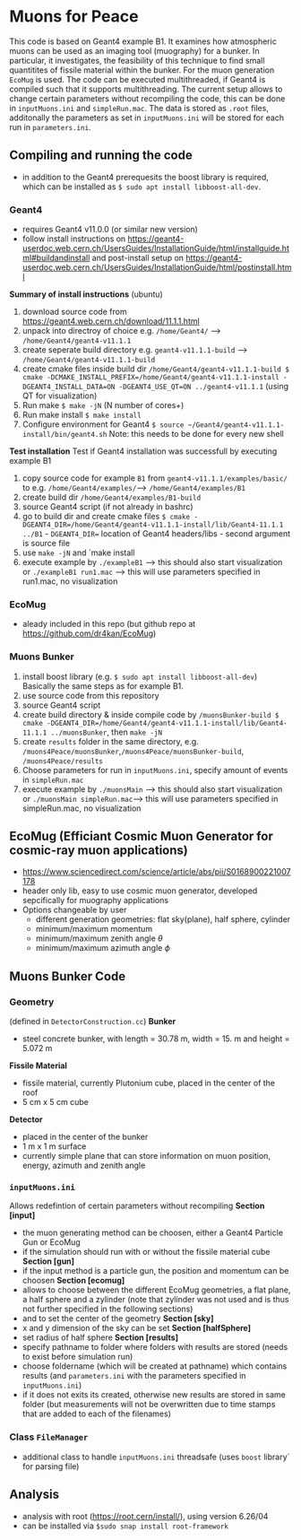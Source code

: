 # Muons for Peace

This code is based on Geant4 example B1. It examines how atmospheric muons can be used as an imaging tool (muography) for a bunker. In particular, it investigates, the feasibility of this technique to find small quantitites of fissile material within the bunker. For the muon generation `EcoMug` is used. The code can be executed multithreaded, if Geant4 is compiled such that it supports multithreading.
The current setup allows to change certain parameters without recompiling the code, this can be done in `inputMuons.ini` and `simpleRun.mac`. The data is stored as `.root` files, additonally the parameters as set in `inputMuons.ini` will be stored for each run in `parameters.ini`.


## Compiling and running the code
- in addition to the Geant4 prerequesits the boost library is required, which can be installed as  `$ sudo apt install libboost-all-dev`.

### Geant4
  - requires Geant4 v11.0.0 (or similar new version)
  - follow install instructions on https://geant4-userdoc.web.cern.ch/UsersGuides/InstallationGuide/html/installguide.html#buildandinstall and post-install setup on https://geant4-userdoc.web.cern.ch/UsersGuides/InstallationGuide/html/postinstall.html

  **Summary of install instructions**
   (ubuntu)
   1. download source code from https://geant4.web.cern.ch/download/11.1.1.html
   2. unpack into directroy of choice e.g. `/home/Geant4/` --> `/home/Geant4/geant4-v11.1.1`
   3. create seperate build directory e.g. `geant4-v11.1.1-build` --> `/home/Geant4/geant4-v11.1.1-build`
   4. create cmake files inside build dir `/home/Geant4/geant4-v11.1.1-build $ cmake -DCMAKE_INSTALL_PREFIX=/home/Geant4/geant4-v11.1.1-install -DGEANT4_INSTALL_DATA=ON -DGEANT4_USE_QT=ON ../geant4-v11.1.1` (using QT for visualization)
   5. Run make `$ make -jN` (N number of cores+)
   6. Run make install `$ make install`
   7. Configure environment for Geant4 `$ source ~/Geant4/geant4-v11.1.1-install/bin/geant4.sh`
      Note: this needs to be done for every new shell

  **Test installation**
  Test if Geant4 installation was successfull by executing example B1
  1. copy source code for example `B1` from `geant4-v11.1.1/examples/basic/` to e.g. `/home/Geant4/examples/`--> `/home/Geant4/examples/B1`
  2. create build dir `/home/Geant4/examples/B1-build`
  3. source Geant4 script (if not already in bashrc)
  4. go to build dir and create cmake files `$ cmake -DGEANT4_DIR=/home/Geant4/geant4-v11.1.1-install/lib/Geant4-11.1.1 ../B1`
	- `DGEANT4_DIR=` location of Geant4 headers/libs
	- second argument is source file
  5. use `make -jN` and `make install
  6. execute example by `./exampleB1` --> this should also start visualization
     or `./exampleB1 run1.mac` --> this will use parameters specified in run1.mac, no visualization

### EcoMug
  - aleady included in this repo (but github repo at https://github.com/dr4kan/EcoMug)

### Muons Bunker
  1. install boost library (e.g. `$ sudo apt install libboost-all-dev`)
Basically the same steps as for example B1.
  2. use source code from this repository
  3. source Geant4 script
  4. create build directory & inside compile code by `/muonsBunker-build $ cmake -DGEANT4_DIR=/home/Geant4/geant4-v11.1.1-install/lib/Geant4-11.1.1 ../muonsBunker`, then `make -jN`
  5. create `results` folder in the same directory, e.g. `/muons4Peace/muonsBunker`,`/muons4Peace/muonsBunker-build`, `/muons4Peace/results`
  6. Choose parameters for run in `inputMuons.ini`, specify amount of events in `simpleRun.mac`
  7. execute example by `./muonsMain` --> this should also start visualization
     or `./muonsMain simpleRun.mac`--> this will use parameters specified in simpleRun.mac, no visualization


## EcoMug (Efficiant Cosmic Muon Generator for cosmic-ray muon applications)
  - https://www.sciencedirect.com/science/article/abs/pii/S0168900221007178
  - header only lib, easy to use cosmic muon generator, developed sepcifically for muography applications
  - Options changeable by user
    - different generation geometries: flat sky(plane), half sphere, cylinder
    - minimum/maximum momentum
    - minimum/maximum zenith angle $\theta$
    - minimum/maximum azimuth angle $\phi$
      
## Muons Bunker Code
### Geometry
(defined in `DetectorConstruction.cc`)
  **Bunker**
  - steel concrete bunker, with length = 30.78 m, width = 15. m and height = 5.072 m

  **Fissile Material**
  - fissile material, currently Plutonium cube, placed in the center of the roof
  - 5 cm x 5 cm cube

  **Detector**
  - placed in the center of the bunker
  - 1 m x 1 m surface
  - currently simple plane that can store information on muon position, energy, azimuth and zenith angle

### `inputMuons.ini`
 Allows redefintion of certain parameters without recompiling
 **Section [input]**
 - the muon generating method can be choosen, either a Geant4 Particle Gun or EcoMug
 - if the simulation should run with or without the fissile material cube
 **Section [gun]**
 - if the input method is a particle gun, the position and momentum can be choosen
 **Section [ecomug]**
 - allows to choose between the different EcoMug geometries, a flat plane, a half sphere and a zylinder (note that zylinder was not used and is thus not further specified in the following sections)
 - and to set the center of the geometry
 **Section [sky]**
 - x and y dimension of the sky can be set
 **Section [halfSphere]**
 - set radius of half sphere
  **Section [results]**
 - specify pathname to folder where folders with results are stored (needs to exist before simulation run)
 - choose foldername (which will be created at pathname) which contains results (and `parameters.ini` with the parameters specified in `inputMuons.ini`)
  - if it does not exits its created, otherwise new results are stored in same folder (but measurements will not be overwritten due to time stamps that are added to each of the filenames)


### Class `FileManager`
 - additional class to handle `inputMuons.ini` threadsafe (uses `boost` library` for parsing file)


## Analysis
  - analysis with root (https://root.cern/install/), using version 6.26/04
  - can be installed via `$sudo snap install root-framework`


    
  
